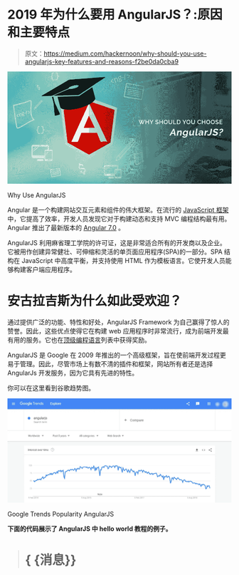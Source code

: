 # 2019 年为什么要用 AngularJS？:原因和主要特点

> 原文：<https://medium.com/hackernoon/why-should-you-use-angularjs-key-features-and-reasons-f2be0da0cba9>

![](img/f56dd634a99fd57e60440668bb4a781c.png)

Why Use AngularJS

Angular 是一个构建网站交互元素和组件的伟大框架。在流行的 [JavaScript 框架](https://technostacks.com/blog/javascript-frameworks/)中，它提高了效率，开发人员发现它对于构建动态和支持 MVC 编程结构最有用。Angular 推出了最新版本的 [Angular 7.0](https://medium.freecodecamp.org/whats-new-in-angular-7-0-and-how-to-upgrade-f2ed22a79e28) 。

AngularJS 利用麻省理工学院的许可证，这是非常适合所有的开发商以及企业。它被用作创建异常健壮、可伸缩和灵活的单页面应用程序(SPA)的一部分。SPA 结构在 JavaScript 中高度平衡，并支持使用 HTML 作为模板语言。它使开发人员能够构建客户端应用程序。

# **安古拉吉斯为什么如此受欢迎？**

通过提供广泛的功能、特性和好处，AngularJS Framework 为自己赢得了惊人的赞誉。因此，这些优点使得它在构建 web 应用程序时非常流行，成为前端开发最有用的服务。它也在[顶级编程语言](https://technostacks.com/blog/top-programming-languages)列表中获得奖励。

AngularJS 是 Google 在 2009 年推出的一个高级框架，旨在使前端开发过程更易于管理。因此，尽管市场上有数不清的插件和框架，网站所有者还是选择 AngularJs 开发服务，因为它具有先进的特性。

你可以在这里看到谷歌趋势图。

![](img/fce42ff7801663d714da6a84484a37f6.png)

Google Trends Popularity AngularJS

**下面的代码展示了 AngularJS 中 hello world 教程的例子。**

> <title>钻头和碎片</title>
> 
> # { {消息}}